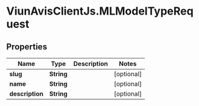 # ViunAvisClientJs.MLModelTypeRequest

## Properties

Name | Type | Description | Notes
------------ | ------------- | ------------- | -------------
**slug** | **String** |  | [optional] 
**name** | **String** |  | [optional] 
**description** | **String** |  | [optional] 



